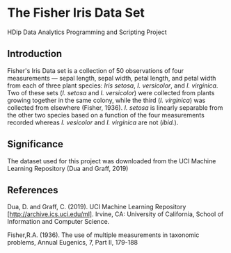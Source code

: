 # The Fisher Iris Data Set

HDip Data Analytics Programming and Scripting Project

## Introduction
Fisher's Iris Data set is a collection of 50 observations of four measurements — sepal length, sepal width, petal length, and petal width from each of three plant species: *Iris setosa*, *I. versicolor*, and *I. virginica*. Two of these sets (*I. setosa* and *I. versicolor*) were collected from plants growing together in the same colony, while the third (*I. virginica*) was collected from elsewhere (Fisher, 1936). *I. setosa* is linearly separable from the other two species based on a function of the four measurements recorded whereas *I. vesicolor* and *I. virginica* are not (*ibid.*).

## Significance


The dataset used for this project was downloaded from the UCI Machine Learning Repository (Dua and Graff, 2019)



## References

Dua, D. and Graff, C. (2019). UCI Machine Learning Repository [http://archive.ics.uci.edu/ml]. Irvine, CA: University of California, School of Information and Computer Science. 

Fisher,R.A. (1936). The use of multiple measurements in taxonomic problems, Annual Eugenics, 7, Part II, 179-188 